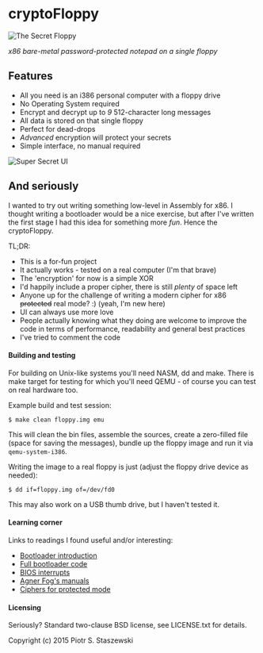 # cryptoFloppy

![The Secret Floppy](https://raw.github.com/drbig/cryptofloppy/master/cryptofloppy.jpg)

*x86 bare-metal password-protected notepad on a single floppy*

## Features

 - All you need is an i386 personal computer with a floppy drive
 - No Operating System required
 - Encrypt and decrypt up to *9* 512-character long messages
 - All data is stored on that single floppy
 - Perfect for dead-drops
 - *Advanced* encryption will protect your secrets
 - Simple interface, no manual required

![Super Secret UI](https://raw.github.com/drbig/cryptofloppy/master/ui.gif)

## And seriously

I wanted to try out writing something low-level in Assembly for x86. I thought writing a bootloader would be a nice exercise, but after I've written the first stage I had this idea for something more *fun*. Hence the cryptoFloppy.

TL;DR:

 - This is a for-fun project
 - It actually works - tested on a real computer (I'm that brave)
 - The 'encryption' for now is a simple XOR
 - I'd happily include a proper cipher, there is still *plenty* of space left
 - Anyone up for the challenge of writing a modern cipher for x86 ~~protected~~ real mode? :) (yeah, I'm new here)
 - UI can always use more love
 - People actually knowing what they doing are welcome to improve the code in terms of performance, readability and general best practices
 - I've tried to comment the code

#### Building and testing

For building on Unix-like systems you'll need NASM, dd and make. There is make target for testing for which you'll need QEMU - of course you can test on real hardware too.

Example build and test session:

    $ make clean floppy.img emu

This will clean the bin files, assemble the sources, create a zero-filled file (space for saving the messages), bundle up the floppy image and run it via `qemu-system-i386`.

Writing the image to a real floppy is just (adjust the floppy drive device as needed):

    $ dd if=floppy.img of=/dev/fd0

This may also work on a USB thumb drive, but I haven't tested it.

#### Learning corner

Links to readings I found useful and/or interesting:

 - [Bootloader introduction](www.nondot.org/sabre/os/files/Booting/nasmBoot.txt)
 - [Full bootloader code](www.websofia.com/2013/10/writing-your-own-toy-operating-system-first-and-second-stage-bootloaders-together/)
 - [BIOS interrupts](stanislavs.org/helppc/idx_interrupt.html)
 - [Agner Fog's manuals](http://www.agner.org/optimize/)
 - [Ciphers for protected mode](http://asmaes.sourceforge.net/)

#### Licensing

Seriously? Standard two-clause BSD license, see LICENSE.txt for details.

Copyright (c) 2015 Piotr S. Staszewski
